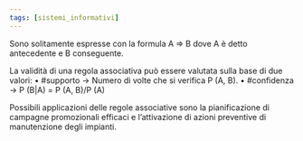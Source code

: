 ```yaml
---
tags: [sistemi_informativi]
---
```

Sono solitamente espresse con la formula A ⇒ B dove A è detto antecedente e B conseguente.

La validità di una regola associativa può essere valutata sulla base di due
valori:
	• #supporto -> Numero di volte che si verifica P (A, B).
	• #confidenza ->  P (B|A) = P (A, B)/P (A)

Possibili applicazioni delle regole associative sono la pianificazione di campagne promozionali efficaci e l’attivazione di azioni preventive di manutenzione degli impianti.
